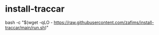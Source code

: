 # install-traccar

bash -c "$(wget -qLO - https://raw.githubusercontent.com/zafims/install-traccar/main/run.sh)"
